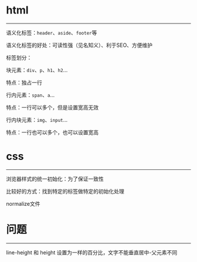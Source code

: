 # html

---

语义化标签：`header`、`aside`、`footer`等

语义化标签的好处：可读性强（见名知义）、利于SEO、方便维护



标签划分：

块元素：`div`、`p`、`h1`、`h2`...

特点：独占一行

行内元素：`span`、`a`...

特点：一行可以多个，但是设置宽高无效

行内块元素：`img`、`input`...

特点：一行也可以多个，也可以设置宽高



# css

---

浏览器样式的统一初始化：为了保证一致性

比较好的方式：找到特定的标签做特定的初始化处理

normalize文件

# 问题

---

line-height 和 height 设置为一样的百分比，文字不能垂直居中-父元素不同
